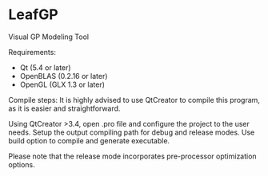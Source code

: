 # LeafGP
Visual GP Modeling Tool

Requirements:
- Qt (5.4 or later)
- OpenBLAS (0.2.16 or later)
- OpenGL (GLX 1.3 or later)

Compile steps:
It is highly advised to use QtCreator to compile this program, as it is easier and straightforward. 

Using QtCreator >3.4, open .pro file and configure the project to the user needs. Setup the output compiling path for debug and release modes. Use build option to compile and generate executable.

Please note that the release mode incorporates pre-processor optimization options.
